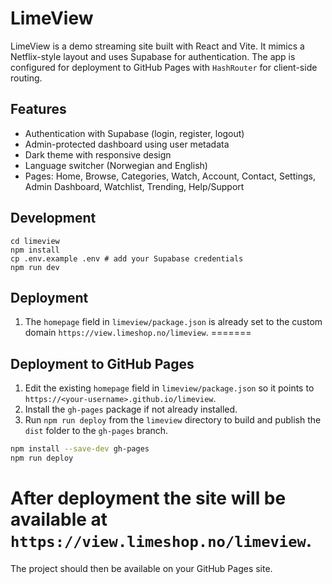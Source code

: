 # LimeView

LimeView is a demo streaming site built with React and Vite. It mimics a Netflix-style layout and uses Supabase for authentication. The app is configured for deployment to GitHub Pages with `HashRouter` for client-side routing.

## Features

- Authentication with Supabase (login, register, logout)
- Admin-protected dashboard using user metadata
- Dark theme with responsive design
- Language switcher (Norwegian and English)
- Pages: Home, Browse, Categories, Watch, Account, Contact, Settings, Admin Dashboard, Watchlist, Trending, Help/Support

## Development

```
cd limeview
npm install
cp .env.example .env # add your Supabase credentials
npm run dev
```

## Deployment

1. The `homepage` field in `limeview/package.json` is already set to the custom domain `https://view.limeshop.no/limeview`.
=======
## Deployment to GitHub Pages

1. Edit the existing `homepage` field in `limeview/package.json` so it points to `https://<your-username>.github.io/limeview`.
2. Install the `gh-pages` package if not already installed.
3. Run `npm run deploy` from the `limeview` directory to build and publish the `dist` folder to the `gh-pages` branch.

```bash
npm install --save-dev gh-pages
npm run deploy
```

After deployment the site will be available at `https://view.limeshop.no/limeview`.
=======
The project should then be available on your GitHub Pages site.
